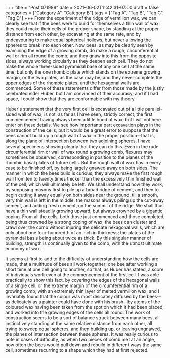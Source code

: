 +++
title = "Post 071989"
date = 2021-06-02T11:42:31-07:00
draft = false
categories = ["Category A", "Category B"]
tags = ["Tag A", "Tag B", "Tag C", "Tag D"]
+++
From the experiment of the ridge of vermilion wax, we can clearly see that if the bees were to build for themselves a thin wall of wax, they could make their cells of the proper shape, by standing at the proper distance from each other, by excavating at the same rate, and by endeavouring to make equal spherical hollows, but never allowing the spheres to break into each other. Now bees, as may be clearly seen by examining the edge of a growing comb, do make a rough, circumferential wall or rim all round the comb; and they gnaw into this from the opposite sides, always working circularly as they deepen each cell. They do not make the whole three-sided pyramidal base of any one cell at the same time, but only the one rhombic plate which stands on the extreme growing margin, or the two plates, as the case may be; and they never complete the upper edges of the rhombic plates, until the hexagonal walls are commenced. Some of these statements differ from those made by the justly celebrated elder Huber, but I am convinced of their accuracy; and if I had space, I could show that they are conformable with my theory.

Huber's statement that the very first cell is excavated out of a little parallel-sided wall of wax, is not, as far as I have seen, strictly correct; the first commencement having always been a little hood of wax; but I will not here enter on these details. We see how importanta part excavation plays in the construction of the cells; but it would be a great error to suppose that the bees cannot build up a rough wall of wax in the proper position--that is, along the plane of intersection between two adjoining spheres. I have several specimens showing clearly that they can do this. Even in the rude circumferential rim or wall of wax round a growing comb, flexures may sometimes be observed, corresponding in position to the planes of the rhombic basal plates of future cells. But the rough wall of wax has in every case to be finished off, by being largely gnawed away on both sides. The manner in which the bees build is curious; they always make the first rough wall from ten to twenty times thicker than the excessively thin finished wall of the cell, which will ultimately be left. We shall understand how they work, by supposing masons first to pile up a broad ridge of cement, and then to begin cutting it away equally on both sides near the ground, till a smooth, very thin wall is left in the middle; the masons always piling up the cut-away cement, and adding fresh cement, on the summit of the ridge. We shall thus have a thin wall steadily growing upward; but always crowned by a gigantic coping. From all the cells, both those just commenced and those completed, being thus crowned by a strong coping of wax, the bees can cluster and crawl over the comb without injuring the delicate hexagonal walls, which are only about one four-hundredth of an inch in thickness; the plates of the pyramidal basis being about twice as thick. By this singular manner of building, strength is continually given to the comb, with the utmost ultimate economy of wax.

It seems at first to add to the difficulty of understanding how the cells are made, that a multitude of bees all work together; one bee after working a short time at one cell going to another, so that, as Huber has stated, a score of individuals work even at the commencement of the first cell. I was able practically to show this fact, by covering the edges of the hexagonal walls of a single cell, or the extreme margin of the circumferential rim of a growing comb, with an extremely thin layer of melted vermilion wax; and I invariably found that the colour was most delicately diffused by the bees--as delicately as a painter could have done with his brush--by atoms of the coloured wax having been taken from the spot on which it had been placed, and worked into the growing edges of the cells all round. The work of construction seems to be a sort of balance struck between many bees, all instinctively standing at the same relative distance from each other, all trying to sweep equal spheres, and then building up, or leaving ungnawed, the planes of intersection between these spheres. It was really curious to note in cases of difficulty, as when two pieces of comb met at an angle, how often the bees would pull down and rebuild in different ways the same cell, sometimes recurring to a shape which they had at first rejected.
